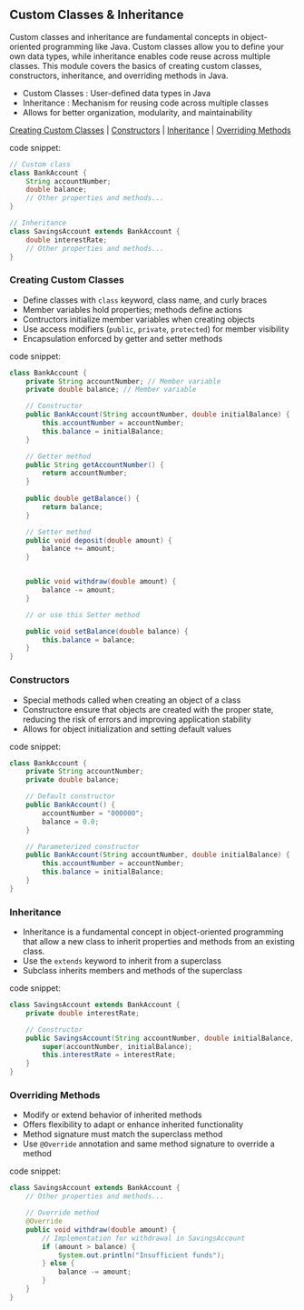 ## Custom Classes & Inheritance
Custom classes and inheritance are fundamental concepts in object-oriented programming like Java. Custom classes allow you to define your own data types, while inheritance enables code reuse across multiple classes. This module covers the basics of creating custom classes, constructors, inheritance, and overriding methods in Java.

- Custom Classes : User-defined data types in Java
- Inheritance : Mechanism for reusing code across multiple classes
- Allows for better organization, modularity, and maintainability


[Creating Custom Classes](#Creating-Custom-Classes)
| [Constructors](#constructors)
| [Inheritance](#inheritance)
| [Overriding Methods](#overriding-methods)

code snippet:
```java
// Custom class
class BankAccount {
    String accountNumber;
    double balance;
    // Other properties and methods...
}

// Inheritance
class SavingsAccount extends BankAccount {
    double interestRate;
    // Other properties and methods...
}
```

### Creating Custom Classes

- Define classes with `class` keyword, class name, and curly braces
- Member variables hold properties; methods define actions
- Contructors initialize member variables when creating objects
- Use access modifiers (`public`, `private`, `protected`) for member visibility
- Encapsulation enforced by getter and setter methods

code snippet:
```java
class BankAccount {
    private String accountNumber; // Member variable
    private double balance; // Member variable

    // Constructor
    public BankAccount(String accountNumber, double initialBalance) {
        this.accountNumber = accountNumber;
        this.balance = initialBalance;
    }

    // Getter method
    public String getAccountNumber() {
        return accountNumber;
    }
    
    public double getBalance() {
        return balance;
    }

    // Setter method
    public void deposit(double amount) {
        balance += amount;
    }


    public void withdraw(double amount) {
        balance -= amount;
    }

    // or use this Setter method

    public void setBalance(double balance) {
        this.balance = balance;
    }
}
```

### Constructors
- Special methods called when creating an object of a class
- Constructore ensure that objects are created with the proper state, reducing the risk of errors and improving application stability
- Allows for object initialization and setting default values

code snippet:
```java
class BankAccount {
    private String accountNumber;
    private double balance;

    // Default constructor
    public BankAccount() {
        accountNumber = "000000";
        balance = 0.0;
    }

    // Parameterized constructor
    public BankAccount(String accountNumber, double initialBalance) {
        this.accountNumber = accountNumber;
        this.balance = initialBalance;
    }
}
```

### Inheritance
- Inheritance is a fundamental concept in object-oriented programming that allow a new class to inherit properties and methods from an existing class.
- Use the `extends` keyword to inherit from a superclass
- Subclass inherits members and methods of the superclass

code snippet:
```java
class SavingsAccount extends BankAccount {
    private double interestRate;

    // Constructor
    public SavingsAccount(String accountNumber, double initialBalance, double interestRate) {
        super(accountNumber, initialBalance);
        this.interestRate = interestRate;
    }
}
```

### Overriding Methods
- Modify or extend behavior of inherited methods
- Offers flexibility to adapt or enhance inherited functionality
- Method signature must match the superclass method
- Use `@Override` annotation and same method signature to override a method

code snippet:
```java
class SavingsAccount extends BankAccount {
    // Other properties and methods...

    // Override method
    @Override
    public void withdraw(double amount) {
        // Implementation for withdrawal in SavingsAccount
        if (amount > balance) {
            System.out.println("Insufficient funds");
        } else {
            balance -= amount;
        }     
    }
}